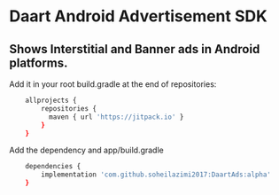 # Daart Android Advertisement SDK
## Shows Interstitial and Banner ads in Android platforms.

Add it in your root build.gradle at the end of repositories:
```sh
    allprojects {
        repositories {
          maven { url 'https://jitpack.io' }
        }
    }
```

Add the dependency and app/build.gradle
```sh
    dependencies {
        implementation 'com.github.soheilazimi2017:DaartAds:alpha'
    }
```